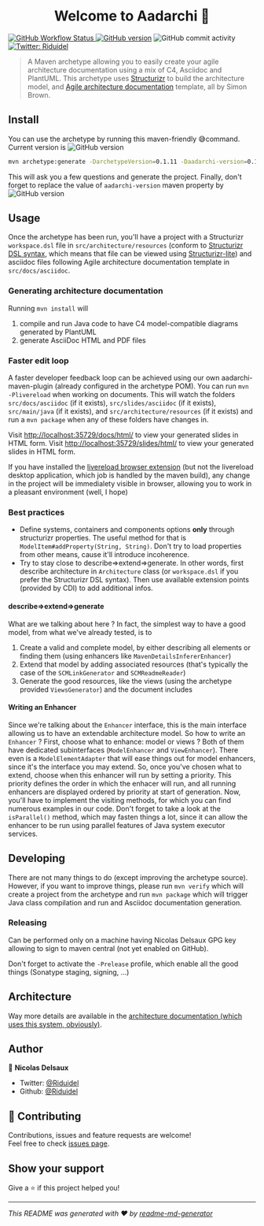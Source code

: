 <h1 align="center">Welcome to Aadarchi 👋</h1>
<p>
	<a href="https://github.com/Riduidel/aadarchi/actions?query=workflow%3A%22Java+CI+with+Maven%22">
<img alt="GitHub Workflow Status" src="https://img.shields.io/github/actions/workflow/status/Riduidel/aadarchi/on_push_on_master_deploy_build.yml?branch=main">
	</a>
  <a href="https://github.com/Riduidel/aadarchi/releases" target="_blank"><img src="https://badge.fury.io/gh/Riduidel%2Faadarchi.svg" alt="GitHub version"></a>
<img alt="GitHub commit activity" src="https://img.shields.io/github/commit-activity/m/Riduidel/aadarchi">
  <a href="https://twitter.com/Riduidel" target="_blank">
    <img alt="Twitter: Riduidel" src="https://img.shields.io/twitter/follow/Riduidel.svg?style=social" />
  </a>
</p>

> A Maven archetype allowing you to easily create your agile architecture documentation using a mix of C4, Asciidoc and PlantUML. This archetype uses [Structurizr](https://github.com/structurizr/java/) to build the architecture model, and [Agile architecture documentation](https://web.archive.org/web/20210518020154/http://www.codingthearchitecture.com/2016/05/31/agile_software_architecture_documentation.html) template, all by Simon Brown.

## Install

You can use the archetype by running this maven-friendly 😅command.
Current version is ![GitHub version](https://badge.fury.io/gh/Riduidel%2Faadarchi.svg)

```sh
mvn archetype:generate -DarchetypeVersion=0.1.11 -Daadarchi-version=0.1.11 -DarchetypeGroupId=io.github.Riduidel.aadarchi -DarchetypeArtifactId=archetype 
```

This will ask you a few questions and generate the project.
Finally, don't forget to replace the value of `aadarchi-version` maven property by ![GitHub version](https://badge.fury.io/gh/Riduidel%2Faadarchi.svg)

## Usage

Once the archetype has been run, you'll have a project with a Structurizr `workspace.dsl` file in `src/architecture/resources` (conform to [Structurizr DSL syntax](https://github.com/structurizr/dsl/blob/main/docs/language-reference.md), which means that file can be viewed using [Structurizr-lite](https://dev.to/simonbrown/getting-started-with-structurizr-lite-27d0))
and asciidoc files following Agile architecture documentation template in `src/docs/asciidoc`.

### Generating architecture documentation
Running `mvn install` will 

1. compile and run Java code to have C4 model-compatible diagrams generated by PlantUML
1. generate AsciiDoc HTML and PDF files

### Faster edit loop
A faster developer feedback loop can be achieved using our own aadarchi-maven-plugin (already configured in the archetype POM).
You can run `mvn -Plivereload` when working on documents.
This will watch the folders 
`src/docs/asciidoc` (if it exists), 
`src/slides/asciidoc` (if it exists), 
`src/main/java` (if it exists), 
and `src/architecture/resources` (if it exists)
and run a `mvn package` when any of these folders have changes in.

Visit [http://localhost:35729/docs/html/](http://localhost:35729/docs/html/) to view your generated slides in HTML form.
Visit [http://localhost:35729/slides/html/](http://localhost:35729/slides/html/) to view your generated slides in HTML form.

If you have installed the [livereload browser extension](http://livereload.com/extensions/) (but not the livereload desktop application, which job is handled by the maven build), any change in the project will be immedialety  visible in browser, allowing you to work in a pleasant environment (well, I hope)

### Best practices
* Define systems, containers and components options **only** through structurizr properties. 
The useful method for that is `ModelItem#addProperty(String, String)`. 
Don't try to load properties from other means, cause it'll introduce incoherence.
* Try to stay close to describe=>extend=>generate. In other words, first describe architecture in `Architecture` class (or `workspace.dsl` if you prefer the Structurizr DSL syntax). 
Then use available extension points (provided by CDI) to add additional infos.

#### describe=>extend=>generate
What are we talking about here ?
In fact, the simplest way to have a good model, from what we've already tested, is to

1. Create a valid and complete model, by either describing all elements or finding them (using enhancers like `MavenDetailsInfererEnhancer`)
2. Extend that model by adding associated resources (that's typically the case of the `SCMLinkGenerator` and `SCMReadmeReader`)
3. Generate the good resources, like the views (using the archetype provided `ViewsGenerator`) and the document includes

#### Writing an Enhancer
Since we're talking about the `Enhancer` interface, this is the main interface allowing us to have an extendable architecture model.
So how to write an `Enhancer` ? 
First, choose what to enhance: model or views ? 
Both of them have dedicated subinterfaces (`ModelEnhancer` and `ViewEnhancer`).
There even is a `ModelElementAdapter` that will ease things out for model enhancers, since it's the interface you may extend.
So, once you've chosen what to extend, choose when this enhancer will run by setting a priority.
This priority defines the order in which the enhacer will run, and all running enhancers are displayed ordered by priority at start of generation.
Now, you'll have to implement the visiting methods, for which you can find numerous examples in our code.
Don't forget to take a look at the `isParallel()` method, which may fasten things a lot, since it can allow the enhancer to be run using parallel features of Java system executor services.

## Developing
There are not many things to do (except improving the archetype source).
However, if you want to improve things, 
please run `mvn verify` which will create a project from the archetype and 
run `mvn package` which will trigger Java class compilation and run and Asciidoc documentation generation.

### Releasing
Can be performed only on a machine having Nicolas Delsaux GPG key allowing to sign to maven central (not yet enabled on GitHub).

Don't forget to activate the `-Prelease` profile, which enable all the good things (Sonatype staging, signing, ...)

## Architecture
Way more details are available in the [architecture documentation (which uses this system, obviously)](https://riduidel.github.io/aadarchi/).

## Author

👤 **Nicolas Delsaux**

* Twitter: [@Riduidel](https://twitter.com/Riduidel)
* Github: [@Riduidel](https://github.com/Riduidel)

## 🤝 Contributing

Contributions, issues and feature requests are welcome!<br />Feel free to check [issues page](https://github.com/Riduidel/aadarchi/issues).

## Show your support

Give a ⭐️ if this project helped you!

***
_This README was generated with ❤️ by [readme-md-generator](https://github.com/kefranabg/readme-md-generator)_
